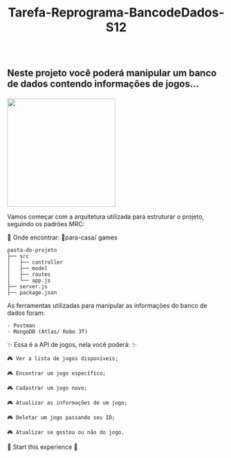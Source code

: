 <h1 align="center">
    <br>
    <p align="center">Tarefa-Reprograma-BancodeDados-S12<p>
</h1>

<h2 align="left">
    <br>
    <p align="left">Neste projeto você poderá manipular um banco de dados contendo informações de jogos...<p>
</h2>

<img height="250em" src="https://img.itch.zone/aW1nLzczNjY2NDYuZ2lm/original/hBt%2FL6.gif">

Vamos começar com a arquitetura utilizada para estruturar o projeto, seguindo os padrões MRC:

🔎 Onde encontrar:
📁para-casa/ games

```
pasta-do-projeto
├── src
│   ├── controller
│   ├── model
│   ├── routes
│   └── app.js
├── server.js
├── package.json
```
As ferramentas utilizadas para manipular as informações do banco de dados foram:
```
- Postman
- MongoDB (Atlas/ Robo 3T)
```


✨ Essa é a API de jogos, nela você poderá: ✨

```
🎮 Ver a lista de jogos disponíveis;

🎮 Encontrar um jogo específico;

🎮 Cadastrar um jogo novo;

🎮 Atualizar as informações de um jogo;

🎮 Deletar um jogo passando seu ID;

🎮 Atualizar se gostou ou não do jogo.
```

👾 Start this experience 👾